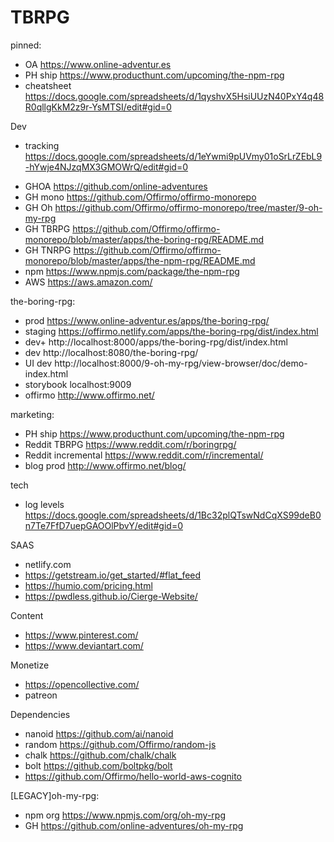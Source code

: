 # TBRPG


pinned:
- OA https://www.online-adventur.es
- PH ship https://www.producthunt.com/upcoming/the-npm-rpg
- cheatsheet https://docs.google.com/spreadsheets/d/1qyshvX5HsiUUzN40PxY4q48R0qllgKkM2z9r-YsMTSI/edit#gid=0


Dev
- tracking https://docs.google.com/spreadsheets/d/1eYwmi9pUVmy01oSrLrZEbL9-hYwje4NJzqMX3GMOWrQ/edit#gid=0
* GHOA https://github.com/online-adventures
* GH mono https://github.com/Offirmo/offirmo-monorepo
* GH Oh https://github.com/Offirmo/offirmo-monorepo/tree/master/9-oh-my-rpg
* GH TBRPG https://github.com/Offirmo/offirmo-monorepo/blob/master/apps/the-boring-rpg/README.md
* GH TNRPG https://github.com/Offirmo/offirmo-monorepo/blob/master/apps/the-npm-rpg/README.md
* npm https://www.npmjs.com/package/the-npm-rpg
* AWS https://aws.amazon.com/


the-boring-rpg:
- prod https://www.online-adventur.es/apps/the-boring-rpg/
- staging https://offirmo.netlify.com/apps/the-boring-rpg/dist/index.html
- dev+ http://localhost:8000/apps/the-boring-rpg/dist/index.html
- dev http://localhost:8080/the-boring-rpg/
- UI dev http://localhost:8000/9-oh-my-rpg/view-browser/doc/demo-index.html
- storybook localhost:9009
- offirmo http://www.offirmo.net/


marketing:
- PH ship https://www.producthunt.com/upcoming/the-npm-rpg
- Reddit TBRPG https://www.reddit.com/r/boringrpg/
- Reddit incremental https://www.reddit.com/r/incremental/
- blog prod http://www.offirmo.net/blog/


tech
- log levels https://docs.google.com/spreadsheets/d/1Bc32plQTswNdCqXS99deB0n7Te7FfD7uepGAOOlPbvY/edit#gid=0



SAAS
- netlify.com
- https://getstream.io/get_started/#flat_feed
- https://humio.com/pricing.html
- https://pwdless.github.io/Cierge-Website/


Content
- https://www.pinterest.com/
- https://www.deviantart.com/


Monetize
- https://opencollective.com/
- patreon


Dependencies
- nanoid https://github.com/ai/nanoid
- random https://github.com/Offirmo/random-js
- chalk https://github.com/chalk/chalk
- bolt https://github.com/boltpkg/bolt
- https://github.com/Offirmo/hello-world-aws-cognito


[LEGACY]oh-my-rpg:
- npm org https://www.npmjs.com/org/oh-my-rpg
- GH https://github.com/online-adventures/oh-my-rpg
